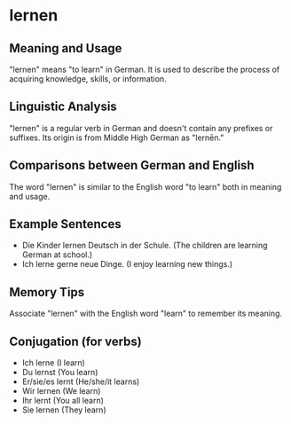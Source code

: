 # lernen
## Meaning and Usage
"lernen" means "to learn" in German. It is used to describe the process of acquiring knowledge, skills, or information.

## Linguistic Analysis
"lernen" is a regular verb in German and doesn't contain any prefixes or suffixes. Its origin is from Middle High German as "lernēn."

## Comparisons between German and English
The word "lernen" is similar to the English word "to learn" both in meaning and usage.

## Example Sentences
- Die Kinder lernen Deutsch in der Schule. (The children are learning German at school.)
- Ich lerne gerne neue Dinge. (I enjoy learning new things.)

## Memory Tips
Associate "lernen" with the English word "learn" to remember its meaning.

## Conjugation (for verbs)
- Ich lerne (I learn)
- Du lernst (You learn)
- Er/sie/es lernt (He/she/it learns)
- Wir lernen (We learn)
- Ihr lernt (You all learn)
- Sie lernen (They learn)